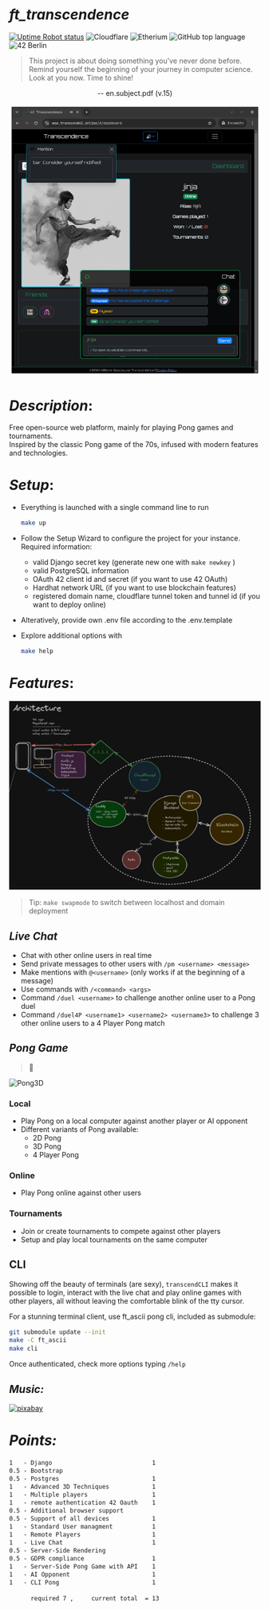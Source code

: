 # _ft_transcendence_

[![Uptime Robot status](https://img.shields.io/uptimerobot/status/m797505515-6190c28211f4dbd75e68ae49?up_message=ONLINE&up_color=green&down_message=DOWN&down_color=red&style=plastic&link=https%3A%2F%2Fstats.uptimerobot.com%2FiK804X9tfp)](https://stats.uptimerobot.com/iK804X9tfp)
![Cloudflare](https://img.shields.io/badge/Cloudflare-F38020?style=plastic&logo=Cloudflare&logoColor=white)
![Etherium](https://img.shields.io/badge/Ethereum-3C3C3D?logo=ethereum&logoColor=fff&style=plastic)
![GitHub top language](https://img.shields.io/github/languages/top/mc-putchar/ft_transcendence?style=plastic&logo=javascript)
![42 Berlin](https://img.shields.io/badge/Made_for-42Berlin-black?style=plastic)

> This project is about doing something you’ve never done before.
> Remind yourself the beginning of your journey in computer science.
> Look at you now. Time to shine!  
<p style='text-align: center;'> -- en.subject.pdf (v.15) </p>

![IMAGE_PLACEHOLDER](pong/static/img/jinja-dashboard.png)

# _Description_:

Free open-source web platform, mainly for playing Pong games and tournaments.  
Inspired by the classic Pong game of the 70s, infused with modern features and technologies.  

# _Setup_:

  - Everything is launched with a single command line to run
	```bash
	make up
	```
  - Follow the Setup Wizard to configure the project for your instance.  
  Required information:
	- valid Django secret key (generate new one with `make newkey` )
	- valid PostgreSQL information
	- OAuth 42 client id and secret (if you want to use 42 OAuth)
	- Hardhat network URL (if you want to use blockchain features)
	- registered domain name, cloudflare tunnel token and tunnel id (if you want to deploy online)

  - Alteratively, provide own .env file according to the .env.template

  - Explore additional options with 
	```bash
	make help
	```

# _Features_:

![Architecture](pong/static/img/napkin-design.png)
> Tip: `make swapmode` to switch between localhost and domain deployment

## _Live Chat_
  - Chat with other online users in real time
  - Send private messages to other users with `/pm <username> <message>`
  - Make mentions with `@<username>` (only works if at the beginning of a message)
  - Use commands with `/<command> <args>`
  - Command `/duel <username>` to challenge another online user to a Pong duel
  - Command `/duel4P <username1> <username2> <username3>` to challenge 3 other online users to a 4 Player Pong match

## _Pong Game_

> 🏓  

![Pong3D](pong/static/img/pong3d.gif)

### Local
  - Play Pong on a local computer against another player or AI opponent
  - Different variants of Pong available:
	- 2D Pong
	- 3D Pong
	- 4 Player Pong


### Online
  - Play Pong online against other users

### Tournaments
  - Join or create tournaments to compete against other players
  - Setup and play local tournaments on the same computer

## **CLI**

Showing off the beauty of terminals (are sexy), `transcendCLI` makes it possible to login, interact with the live chat and play online games with other players, all without leaving the comfortable blink of the tty cursor.  

For a stunning terminal client, use ft_ascii pong cli, included as submodule:

```bash
git submodule update --init
make -C ft_ascii
make cli
```

Once authenticated, check more options typing `/help`

## _Music:_
  [![pixabay](https://img.shields.io/badge/pixabay-green?style=plastic)](https://pixabay.com/de/music/search/arcade/)


# _Points:_

```
1   - Django                            1
0.5 - Bootstrap
0.5 - Postgres                          1
1   - Advanced 3D Techniques            1
1   - Multiple players                  1
1   - remote authentication 42 Oauth    1
0.5 - Additional browser support
0.5 - Support of all devices            1
1   - Standard User managment           1
1   - Remote Players                    1
1   - Live Chat                         1
0.5 - Server-Side Rendering
0.5 - GDPR compliance                   1
1   - Server-Side Pong Game with API    1
1   - AI Opponent                       1
1   - CLI Pong                          1  

      required 7 ,     current total  = 13
```

